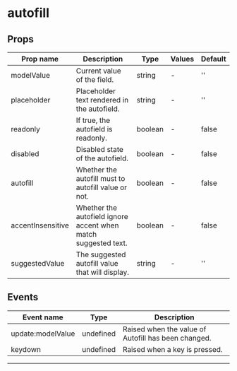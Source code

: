 # autofill

## Props

| Prop name         | Description                                                    | Type    | Values | Default |
| ----------------- | -------------------------------------------------------------- | ------- | ------ | ------- |
| modelValue        | Current value of the field.                                    | string  | -      | ''      |
| placeholder       | Placeholder text rendered in the autofield.                    | string  | -      | ''      |
| readonly          | If true, the autofield is readonly.                            | boolean | -      | false   |
| disabled          | Disabled state of the autofield.                               | boolean | -      | false   |
| autofill          | Whether the autofill must to autofill value or not.            | boolean | -      | false   |
| accentInsensitive | Whether the autofield ignore accent when match suggested text. | boolean | -      | false   |
| suggestedValue    | The suggested autofill value that will display.                | string  | -      | ''      |

## Events

| Event name        | Type      | Description                                         |
| ----------------- | --------- | --------------------------------------------------- |
| update:modelValue | undefined | Raised when the value of Autofill has been changed. |
| keydown           | undefined | Raised when a key is pressed.                       |

---
